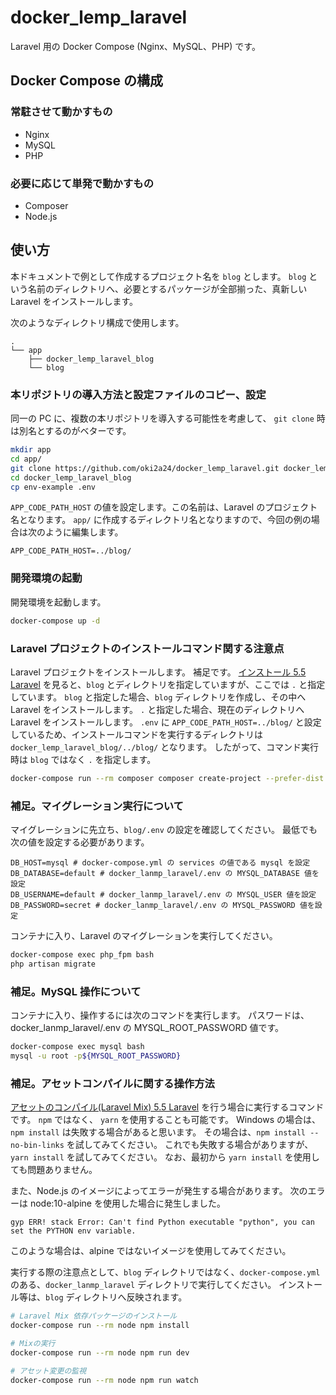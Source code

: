 # docker_lemp_laravel
Laravel 用の Docker Compose (Nginx、MySQL、PHP) です。

## Docker Compose の構成
### 常駐させて動かすもの
- Nginx
- MySQL
- PHP

### 必要に応じて単発で動かすもの
- Composer
- Node.js

## 使い方
本ドキュメントで例として作成するプロジェクト名を `blog` とします。
`blog` という名前のディレクトリへ、必要とするパッケージが全部揃った、真新しい Laravel をインストールします。

次のようなディレクトリ構成で使用します。

```
.
└── app
    ├── docker_lemp_laravel_blog
    └── blog
```

### 本リポジトリの導入方法と設定ファイルのコピー、設定
同一の PC に、複数の本リポジトリを導入する可能性を考慮して、 `git clone` 時は別名とするのがベターです。

```bash
mkdir app
cd app/
git clone https://github.com/oki2a24/docker_lemp_laravel.git docker_lemp_laravel_blog
cd docker_lemp_laravel_blog
cp env-example .env
```

`APP_CODE_PATH_HOST` の値を設定します。この名前は、Laravel のプロジェクト名となります。
`app/` に作成するディレクトリ名となりますので、今回の例の場合は次のように編集します。

```
APP_CODE_PATH_HOST=../blog/
```

### 開発環境の起動
開発環境を起動します。

```bash
docker-compose up -d
```

### Laravel プロジェクトのインストールコマンド関する注意点
Laravel プロジェクトをインストールします。
補足です。
[インストール 5.5 Laravel](https://readouble.com/laravel/5.5/ja/installation.html) を見ると、`blog` とディレクトリを指定していますが、ここでは `.` と指定しています。
`blog` と指定した場合、`blog` ディレクトリを作成し、その中へ Laravel をインストールします。
`.` と指定した場合、現在のディレクトリへ Laravel をインストールします。
`.env` に `APP_CODE_PATH_HOST=../blog/` と設定しているため、インストールコマンドを実行するディレクトリは `docker_lemp_laravel_blog/../blog/` となります。
したがって、コマンド実行時は `blog` ではなく `.` を指定します。

```bash
docker-compose run --rm composer composer create-project --prefer-dist laravel/laravel . "5.5.*"
```

### 補足。マイグレーション実行について
マイグレーションに先立ち、`blog/.env` の設定を確認してください。
最低でも次の値を設定する必要があります。

```
DB_HOST=mysql # docker-compose.yml の services の値である mysql を設定
DB_DATABASE=default # docker_lanmp_laravel/.env の MYSQL_DATABASE 値を設定
DB_USERNAME=default # docker_lanmp_laravel/.env の MYSQL_USER 値を設定
DB_PASSWORD=secret # docker_lanmp_laravel/.env の MYSQL_PASSWORD 値を設定
```

コンテナに入り、Laravel のマイグレーションを実行してください。

```bash
docker-compose exec php_fpm bash
php artisan migrate
```

### 補足。MySQL 操作について
コンテナに入り、操作するには次のコマンドを実行します。
パスワードは、docker_lanmp_laravel/.env の MYSQL_ROOT_PASSWORD 値です。

```bash
docker-compose exec mysql bash
mysql -u root -p${MYSQL_ROOT_PASSWORD}
```

### 補足。アセットコンパイルに関する操作方法
[アセットのコンパイル(Laravel Mix) 5.5 Laravel](https://readouble.com/laravel/5.5/ja/mix.html) を行う場合に実行するコマンドです。
`npm` ではなく、 `yarn` を使用することも可能です。
Windows の場合は、`npm install` は失敗する場合があると思います。
その場合は、`npm install --no-bin-links` を試してみてください。
これでも失敗する場合がありますが、 `yarn install` を試してみてください。
なお、最初から `yarn install` を使用しても問題ありません。

また、Node.js のイメージによってエラーが発生する場合があります。
次のエラーは node:10-alpine を使用した場合に発生しました。

```
gyp ERR! stack Error: Can't find Python executable "python", you can set the PYTHON env variable.
```

このような場合は、alpine ではないイメージを使用してみてください。

実行する際の注意点として、`blog` ディレクトリではなく、`docker-compose.yml` のある、`docker_lanmp_laravel` ディレクトリで実行してください。
インストール等は、`blog` ディレクトリへ反映されます。

```bash
# Laravel Mix 依存パッケージのインストール
docker-compose run --rm node npm install

# Mixの実行
docker-compose run --rm node npm run dev

# アセット変更の監視
docker-compose run --rm node npm run watch
```
